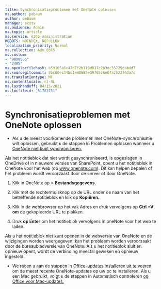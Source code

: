 ```yaml
---
title: Synchronisatieproblemen met OneNote oplossen
ms.author: pebaum
author: pebaum
manager: scotv
ms.audience: Admin
ms.topic: article
ms.service: o365-administration
ROBOTS: NOINDEX, NOFOLLOW
localization_priority: Normal
ms.collection: Adm_O365
ms.custom:
- "9000555"
- "2405"
ms.openlocfilehash: b59105a5c47d7f2b119d017c2b3dc35729dbbdd7
ms.sourcegitcommit: 8bc60ec34bc1e40685e3976576e04a2623f63a7c
ms.translationtype: MT
ms.contentlocale: nl-NL
ms.lasthandoff: 04/15/2021
ms.locfileid: "51782731"
---
```

# <a name="troubleshoot-onenote-sync-issues"></a>Synchronisatieproblemen met OneNote oplossen

* Als u de meest voorkomende problemen met OneNote-synchronisatie wilt oplossen, gebruikt u de stappen in Problemen oplossen wanneer u [OneNote niet kunt synchroniseren.](https://support.office.com/article/Fix-issues-when-you-can-t-sync-OneNote-299495ef-66d1-448f-90c1-b785a6968d45)

Als het notitieblok dat niet wordt gesynchroniseerd, is opgeslagen in OneDrive of in nieuwere versies van SharePoint, opent u het notitieblok in OneNote voor het web (op www.onenote.com). Dit kan helpen bepalen of het probleem wordt veroorzaakt door de server of door OneNote.

1. Klik in OneNote op   >  **Bestandsgegevens**.

2. Klik met de rechtermuisknop op de URL onder de naam van het betreffende notitieblok en klik op **Kopiëren.**

3. Klik in de webbrowser op het vak Adres en druk vervolgens op **Ctrl +V om** de gekopieerde URL te plakken.

4. Druk **op Enter** om het notitieblok vervolgens in oneNote voor het web te laden.

Als u het notitieblok niet kunt openen in de webversie van OneNote en de wijzigingen worden weergegeven, kan het probleem worden veroorzaakt door de bureaubladversie van OneNote. Als u het notitieblok sluit en opnieuw opent, wordt de verbinding meestal geweken en opnieuw ingesteld.

* We raden u aan de stappen in [Office-updates installeren uit te voeren](https://support.office.com/article/Install-Office-updates-2ab296f3-7f03-43a2-8e50-46de917611c5) om de meest recente OneNote-updates op uw pc te installeren. Als u een Mac gebruikt, volgt u de stappen in Automatisch controleren [op Office voor Mac-updates.](https://support.office.com/article/update-office-for-mac-automatically-bfd1e497-c24d-4754-92ab-910a4074d7c1)